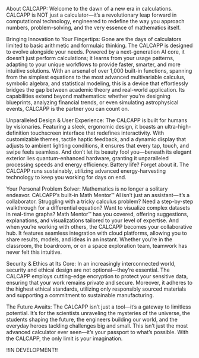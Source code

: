 About CALCAPP:
Welcome to the dawn of a new era in calculations. CALCAPP is NOT just a calculator—it’s a revolutionary leap forward in computational technology, engineered to redefine the way you approach numbers, problem-solving, and the very essence of mathematics itself.


Bringing Innovation to Your Fingertips:
Gone are the days of calculators limited to basic arithmetic and formulaic thinking. The CALCAPP is designed to evolve alongside your needs. Powered by a next-generation AI core, it doesn’t just perform calculations; it learns from your usage patterns, adapting to your unique workflows to provide faster, smarter, and more intuitive solutions.
With an arsenal of over 1,000 built-in functions, spanning from the simplest equations to the most advanced multivariable calculus, symbolic algebra, and statistical modeling, this is a device that effortlessly bridges the gap between academic theory and real-world application. Its capabilities extend beyond mathematics: whether you're designing blueprints, analyzing financial trends, or even simulating astrophysical events, CALCAPP is the partner you can count on.


Unparalleled Design & User Experience:
The CALCAPP is built for humans by visionaries. Featuring a sleek, ergonomic design, it boasts an ultra-high-definition touchscreen interface that redefines interactivity. With customizable themes, tactile haptic feedback, and a dynamic display that adjusts to ambient lighting conditions, it ensures that every tap, touch, and swipe feels seamless.
And don’t let its beauty fool you—beneath its elegant exterior lies quantum-enhanced hardware, granting it unparalleled processing speeds and energy efficiency. Battery life? Forget about it. The CALCAPP runs sustainably, utilizing advanced energy-harvesting technology to keep you working for days on end.


Your Personal Problem Solver:
Mathematics is no longer a solitary endeavor. CALCAPP’s built-in Math Mentor™ AI isn’t just an assistant—it’s a collaborator. Struggling with a tricky calculus problem? Need a step-by-step walkthrough for a differential equation? Want to visualize complex datasets in real-time graphs? Math Mentor™ has you covered, offering suggestions, explanations, and visualizations tailored to your level of expertise.
And when you’re working with others, the CALCAPP becomes your collaborative hub. It features seamless integration with cloud platforms, allowing you to share results, models, and ideas in an instant. Whether you’re in the classroom, the boardroom, or on a space exploration team, teamwork has never felt this intuitive.


Security & Ethics at Its Core:
In an increasingly interconnected world, security and ethical design are not optional—they’re essential. The CALCAPP employs cutting-edge encryption to protect your sensitive data, ensuring that your work remains private and secure. Moreover, it adheres to the highest ethical standards, utilizing only responsibly sourced materials and supporting a commitment to sustainable manufacturing.


The Future Awaits:
The CALCAPP isn’t just a tool—it’s a gateway to limitless potential. It’s for the scientists unraveling the mysteries of the universe, the students shaping the future, the engineers building our world, and the everyday heroes tackling challenges big and small.
This isn’t just the most advanced calculator ever seen—it’s your passport to what’s possible. With the CALCAPP, the only limit is your imagination.

‼️IN DEVELOPMENT‼️
